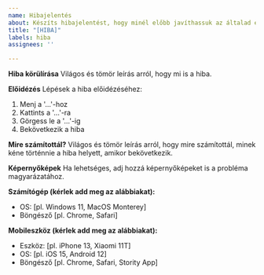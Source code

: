 ```yaml
---
name: Hibajelentés
about: Készíts hibajelentést, hogy minél előbb javíthassuk az általad észlelt hibát
title: "[HIBA]"
labels: hiba
assignees: ''

---
```


**Hiba körülírása**
Világos és tömör leírás arról, hogy mi is a hiba.

**Előidézés**
Lépések a hiba előidézéséhez:
1. Menj a '...'-hoz
2. Kattints a '...'-ra
3. Görgess le a '...'-ig
4. Bekövetkezik a hiba

**Mire számítottál?**
Világos és tömör leírás arról, hogy mire számítottál, minek kéne történnie a hiba helyett, amikor bekövetkezik.

**Képernyőképek**
Ha lehetséges, adj hozzá képernyőképeket is a probléma magyarázatához.

**Számítógép (kérlek add meg az alábbiakat):**
 - OS: [pl. Windows 11, MacOS Monterey]
 - Böngésző [pl. Chrome, Safari]

**Mobileszköz (kérlek add meg az alábbiakat):**
 - Eszköz: [pl. iPhone 13, Xiaomi 11T]
 - OS: [pl. iOS 15, Android 12]
 - Böngésző [pl. Chrome, Safari, Stority App]
